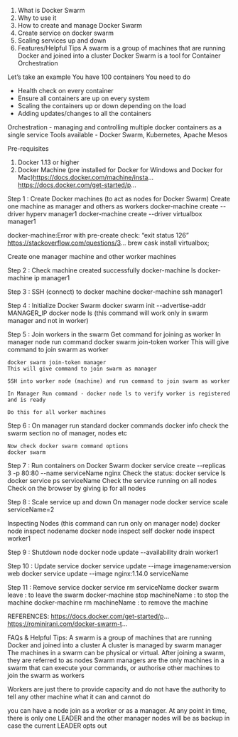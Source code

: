 1. What is Docker Swarm
2. Why to use it
3. How to create and manage Docker Swarm
4. Create service on docker swarm
5. Scaling services up and down
6. Features/Helpful Tips
A swarm is a group of machines that are running Docker and joined into a cluster 
Docker Swarm is a tool for Container Orchestration

Let’s take an example
You have 100 containers
You need to do 
- Health check on every container
- Ensure all containers are up on every system
- Scaling the containers up or down depending on the load
- Adding updates/changes to all the containers

Orchestration - managing and controlling multiple docker containers as a single service
Tools available - Docker Swarm, Kubernetes, Apache Mesos

Pre-requisites
1. Docker 1.13 or higher
2. Docker Machine (pre installed for Docker for Windows and Docker for Mac)https://docs.docker.com/machine/insta...
https://docs.docker.com/get-started/p...

Step 1 :  Create Docker machines (to act as nodes for Docker Swarm)   Create one machine as manager and others as workers
    docker-machine create --driver hyperv manager1    docker-machine create --driver virtualbox manager1

   docker-machine:Error with pre-create check: “exit status 126”
   https://stackoverflow.com/questions/3...
   brew cask install virtualbox;

   Create one manager machine
   and other worker machines

Step 2 :  Check machine created successfully
    docker-machine ls
    docker-machine ip manager1

Step 3 :  SSH (connect) to docker machine
    docker-machine ssh manager1

Step 4 :  Initialize Docker Swarm    docker swarm init --advertise-addr MANAGER_IP
    docker node ls
    (this command will work only in swarm manager and not in worker)

Step 5 :  Join workers in the swarm
    Get command for joining as worker
    In manager node run command
    docker swarm join-token worker
    This will give command to join swarm as worker

    docker swarm join-token manager
    This will give command to join swarm as manager

    SSH into worker node (machine) and run command to join swarm as worker
   
    In Manager Run command - docker node ls to verify worker is registered and is ready
  
    Do this for all worker machines

Step 6 :  On manager run standard docker commands
    docker info
    check the swarm section 
    no of manager, nodes etc

    Now check docker swarm command options 
    docker swarm 

Step 7 :  Run containers on Docker Swarm
    docker service create --replicas 3 -p 80:80 --name serviceName nginx
    Check the status:
    docker service ls
    docker service ps serviceName
    Check the service running on all nodes
    Check on the browser by giving ip for all nodes

Step 8 :  Scale service up and down
   On manager node 
   docker service scale serviceName=2

Inspecting Nodes (this command can run only on manager node)
docker node inspect nodename
docker node inspect self
docker node inspect worker1

Step 9 : Shutdown node
   docker node update --availability drain worker1

Step 10 :  Update service
   docker service update --image imagename:version web
   docker service update --image nginx:1.14.0 serviceName

Step 11 :  Remove service
   docker service rm serviceName
docker swarm leave : to leave the swarm
docker-machine stop machineName : to stop the machine
docker-machine rm machineName : to remove the machine

REFERENCES:
https://docs.docker.com/get-started/p...
https://rominirani.com/docker-swarm-t...

FAQs & Helpful Tips:
A swarm is a group of machines that are running Docker and joined into a cluster
A cluster is managed by swarm manager
The machines in a swarm can be physical or virtual. After joining a swarm, they are referred to as nodes
Swarm managers are the only machines in a swarm that can execute your commands, or authorise other machines to join the swarm as workers

Workers are just there to provide capacity and do not have the authority to tell any other machine what it can and cannot do

you can have a node join as a worker or as a manager. At any point in time, there is only one LEADER and the other manager nodes will be as backup in case the current LEADER opts out

